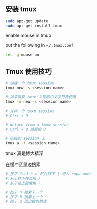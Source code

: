 

## 安装 tmux

```bash
sudo apt-get update
sudo apt-get install tmux
```

enable mouse in tmux

put the following in `~/.tmux.conf`
``` bash
set -g mouse on
```

## Tmux 使用技巧

``` bash
# 创建一个 tmux session
tmux new -s <session name>

# 如果需要 tmux 中显示中文字符要使用
tmux -u new -s <session name>

# 关掉一个 tmxu session
# Ctrl + D

# detach from a tmux session
# Ctrl + B 然后按 D

# 链接到 session 上
tmux a -t <session name>
```

tmux 真是博大精深

在缓冲区里边搜索
```bash
# 按下 Ctrl + b 然后按下 [ 进入 copy mode
# 从上往下搜索用 /
# 从下往上搜索用 ?

# 按下 n 搜索下一个
# 按下 N 搜索上一个
# 按下 q 退出搜索模式
```
